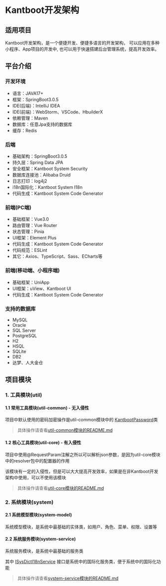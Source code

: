 # Kantboot开发架构

## 适用项目
Kantboot开发架构，是一个便捷开发、便捷多语言的开发架构，
可以应用在多种小程序、App项目的开发中, 也可以用于快速搭建后台管理系统，提高开发效率。

## 平台介绍
### 开发环境
- 语言：JAVA17+
- 框架：SpringBoot3.0.5
- IDE(后端)：IntelliJ IDEA
- IDE(前端)：WebStorm、VSCode、HbuilderX
- 依赖管理：Maven
- 数据库：任意Jpa支持的数据库
- 缓存：Redis

### 后端
- 基础架构：SpringBoot3.0.5
- 持久层：Spring Data JPA
- 安全框架：Kantboot System Security
- 数据库连接池：Alibaba Druid
- 日志打印：log4j2
- i18n国际化：Kantboot System I18n
- 代码生成：Kantboot System Code Generator

### 前端(PC端)
- 基础框架：Vue3.0
- 路由管理：Vue Router
- 状态管理：Pinia
- UI框架：Element Plus
- 代码生成：Kantboot System Code Generator
- 代码规范：ESLint
- 其它：Axios、TypeScript、Sass、ECharts等

### 前端(移动端、小程序端)
- 基础框架：UniApp
- UI框架：uView、Kantboot UI
- 代码生成：Kantboot System Code Generator

### 支持的数据库
- MySQL
- Oracle
- SQL Server
- PostgreSQL
- H2
- HSQL
- SQLite
- DB2
- 达梦、人大金仓

## 项目模块
### 1. 工具模块(util)
#### 1.1 常用工具模块(util-common) - 无入侵性
项目中默认使用的密码加密操作是util-common模块中的
<a href="/util/util-common/src/main/java/com/kantboot/util/common/password/KantbootPassword.java">KantbootPassword</a>类
>具体操作请查看<a href="/util/util-common/README.md">util-common模块的README.md</a>
#### 1.2 核心工具模块(util-core) - 有入侵性
项目中使用@RequestParam注解之所以可以解析json参数，是因为util-core模块中的resolver包中的配置器的作用

该模块有一定的入侵性，但是可以大大提高开发效率，如果是在非Kantboot开发架构中使用，可以不使用该模块

>具体操作请查看<a href="/util/util-core/README.md">util-core模块的README.md</a>
### 2. 系统模块(system)
#### 2.1 系统模型模块(system-model)
系统模型模块，是系统中最基础的实体类，如用户、角色、菜单、权限、设置等
#### 2.2 系统服务模块(system-service)
系统服务模块，是系统中最基础的服务类

其中
<a href="/system/system-service/src/main/java/com/kantboot/system/service/ISysDictI18nService.java">ISysDictI18nService</a>
接口是系统中的国际化服务类，便于系统中的国际化功能
>具体操作请查看<a href="/system/system-service/README.md">system-service模块的README.md</a>

